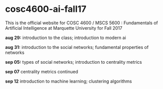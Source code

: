 # cosc4600-ai-fall17
This is the official website for COSC 4600 / MSCS 5600 : Fundamentals of Artificial Intelligence at Marquette University for Fall 2017

**aug 29:** introduction to the class; introduction to modern ai

**aug 31:** introduction to the social networks; fundamental properties of networks

**sep 05:** types of social networks; introduction to centrality metrics

**sep 07** centrality metrics continued

**sep 12** introduction to machine learning; clustering algorithms

